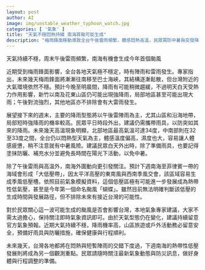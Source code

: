 ```yaml
---
layout: post
author: AI
image: img/unstable_weather_typhoon_watch.jpg
categories: [ '氣象' ]
title: "天氣不穩悶熱持續 南海首颱可能生成"
description: "梅雨鋒面移動導致全台午後雷雨頻繁，體感悶熱高溫，民眾需防中暑與突發降雨。南海南部區域有望生成今年首個颱風，動態成為下週關注重點，未來天氣仍多變，請持續留意氣象與防災資訊。"
---
```

天氣持續不穩，周末午後雷雨頻繁，南海有機會生成今年首個颱風

近期受到梅雨鋒面影響，全台各地天氣極不穩定，時有陣雨和雷雨發生。專家指出，未來幾天梅雨鋒面將漸漸往南移至巴士海峽，其結構逐漸鬆散，但台灣附近的大氣環境依然不穩。預計今晚至明晨間，降雨有可能稍微趨緩，不過明天白天受熱力作用影響，新竹以南及花東山區仍可能出現強降雨，局部地區甚至可能出現大雨；午後對流強烈，其他地區亦不排除會有大雷雨發生。

展望接下來的週末，主要的降雨型態將以午後雷陣雨為主，尤其山區和沿海地帶，局部短時強降雨的機率較高。民眾平日時段外出，建議仍需攜帶雨具，以防突如其來的降雨。未來幾天高溫現象明顯，北部地區最高氣溫可達34度，中南部則在32至33度之間，全台仍以悶熱型天氣為主，體感溫度偏高，濕度也大，容易讓人體感疲憊，稍不注意就有中暑風險。建議民眾白天外出時，除了準備雨具，也要記得塗抹防曬、補充水分並避免長時間在陽光下活動，以免中暑。

除了午後雷雨與高溫外，南海外圍動向更引發關注。預計下週南海至菲律賓一帶的海域會形成「大低壓帶」，因太平洋高壓的東南風與西南季風交會，該區域容易生成季風低壓槽。依照目前氣象模擬資料，這個低壓區極有可能進一步發展成為熱帶性低氣壓，甚至是今年第一個命名颱風「蝴蝶」。雖然目前無法明確判斷該低壓的生成時間與發展路徑，但不排除未來有接近台灣的可能性。

對於民眾關心這一波可能生成的颱風是否會影響台灣，本地氣象專家建議，大家不需太過擔心，保持關注即時氣象資訊即可。由於天氣型態仍在變化，建議持續留意官方氣象預報。近期大氣持續不穩，降雨機率高，山區旅遊或戶外活動務必留意安全，預備好雨具與防曬措施，確保健康與行程順利。

未來幾天，台灣各地都將在悶熱與短暫陣雨的交錯下度過，下週南海的熱帶性低壓發展則將成為另一個觀測重點。民眾請隨時關注最新氣象動態與防災訊息，做好身體與行程調整的準備。